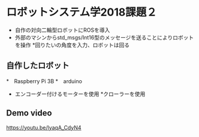 # ロボットシステム学2018課題２

* 自作の対向二輪型ロボットにROSを導入
* 外部のマシンからstd_msgs/Int16型のメッセージを送ることによりロボットを操作
*回りたいの角度を入力、ロボットは回る

## 自作したロボット

*　Raspberry Pi 3B
*　arduino
* エンコーダー付けるモーターを使用
*クローラーを使用



## Demo video
https://youtu.be/lyaqA_CdyN4
